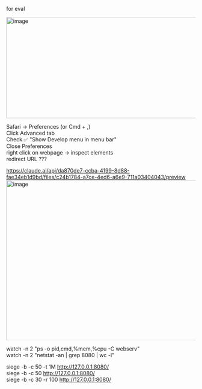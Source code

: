 for eval


[
](https://claude.ai/api/da870de7-ccba-4199-8d88-fae34eb1d9bd/files/ba2a1079-3826-4368-9f2c-f7cb12ca3edb/preview)<img width="775" height="269" alt="image" src="https://github.com/user-attachments/assets/73b2cd8a-944f-42d9-b7b1-6826199702cb" />

Safari → Preferences (or Cmd + ,)      
Click Advanced tab      
Check ✅ "Show Develop menu in menu bar"      
Close Preferences      
right click on webpage -> inspect elements      
redirect URL ???



https://claude.ai/api/da870de7-ccba-4199-8d88-fae34eb1d9bd/files/c24b1784-a7ce-4ed6-a6e9-711a03404043/preview<img width="786" height="426" alt="image" src="https://github.com/user-attachments/assets/a32e48e0-d194-4a79-9381-88e04fe6147c" />

watch -n 2 "ps -o pid,cmd,%mem,%cpu -C webserv"      
watch -n 2 "netstat -an | grep 8080 | wc -l"      
      
siege -b -c 50 -t 1M http://127.0.0.1:8080/      
siege -b -c 50 http://127.0.0.1:8080/      
siege -b -c 30 -r 100 http://127.0.0.1:8080/      
